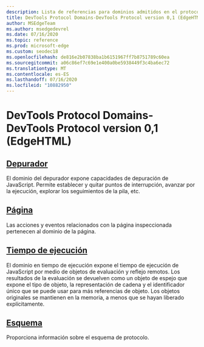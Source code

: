 ```yaml
---
description: Lista de referencias para dominios admitidos en el protocolo Microsoft Edge DevTools, versión 0,1.
title: DevTools Protocol Domains-DevTools Protocol version 0,1 (EdgeHTML)
author: MSEdgeTeam
ms.author: msedgedevrel
ms.date: 07/16/2020
ms.topic: reference
ms.prod: microsoft-edge
ms.custom: seodec18
ms.openlocfilehash: de816e2b07838ba1b6151967ff7b8751789c60ea
ms.sourcegitcommit: a06c86ef7c69e1e400a0be5938449f3c4ba6ec72
ms.translationtype: MT
ms.contentlocale: es-ES
ms.lasthandoff: 07/16/2020
ms.locfileid: "10882950"
---
```

# DevTools Protocol Domains-DevTools Protocol version 0,1 (EdgeHTML)  

## [Depurador](debugger.md)  

El dominio del depurador expone capacidades de depuración de JavaScript. Permite establecer y quitar puntos de interrupción, avanzar por la ejecución, explorar los seguimientos de la pila, etc.
## [Página](page.md)
Las acciones y eventos relacionados con la página inspeccionada pertenecen al dominio de la página.
## [Tiempo de ejecución](runtime.md)
El dominio en tiempo de ejecución expone el tiempo de ejecución de JavaScript por medio de objetos de evaluación y reflejo remotos. Los resultados de la evaluación se devuelven como un objeto de espejo que expone el tipo de objeto, la representación de cadena y el identificador único que se puede usar para más referencias de objeto. Los objetos originales se mantienen en la memoria, a menos que se hayan liberado explícitamente.
## [Esquema](schema.md)
Proporciona información sobre el esquema de protocolo.